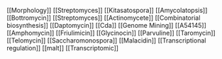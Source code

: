 [[Morphology]]
[[Streptomyces]]
[[Kitasatospora]]
[[Amycolatopsis]]
[[Bottromycin]]
[[Streptomyces]]
[[Actinomycete]]
[[Combinatorial biosynthesis]]
[[Daptomycin]]
[[Cda]]
[[Genome Mining]]
[[A54145]]
[[Amphomycin]]
[[Friulimicin]]
[[Glycinocin]]
[[Parvuline]]
[[Taromycin]]
[[Telomycin]]
[[Saccharomonospora]]
[[Malacidin]]
[[Transcriptional regulation]]
[[malt]]
[[Transcriptomic]]
